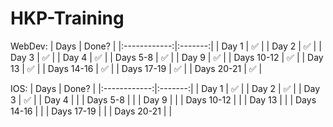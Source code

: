 # HKP-Training

WebDev:
| Days       | Done? |
|:------------:|:-------:|
| Day 1      |   ✅    |
| Day 2      |   ✅    |
| Day 3      |   ✅    |
| Day 4      |   ✅    |
| Days 5-8   |   ✅    |
| Day 9      |   ✅    |
| Days 10-12 |   ✅    |
| Day 13     |   ✅    |
| Days 14-16 |   ✅    |
| Days 17-19 |   ✅    |
| Days 20-21 |   ✅    |

IOS:
| Days       | Done? |
|:------------:|:-------:|
| Day 1      |   ✅    |
| Day 2      |   ✅    |
| Day 3      |   ✅    |
| Day 4      |       |
| Days 5-8   |       |
| Day 9      |       |
| Days 10-12 |       |
| Day 13     |       |
| Days 14-16 |       |
| Days 17-19 |       |
| Days 20-21 |       |
